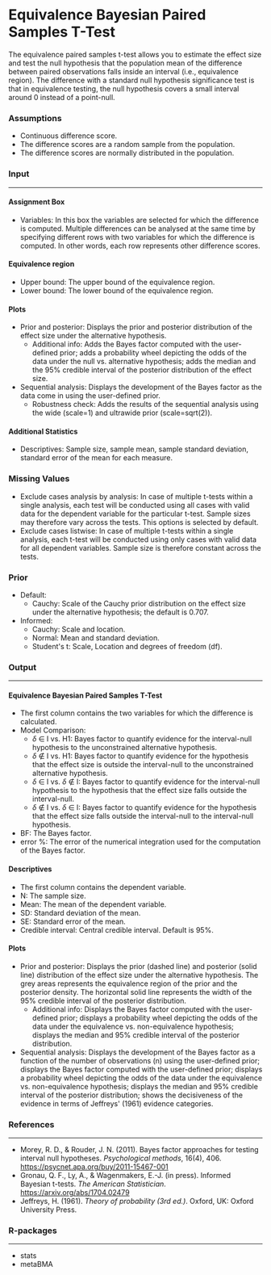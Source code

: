 Equivalence Bayesian Paired Samples T-Test
==========================

The equivalence paired samples t-test allows you to estimate the effect size and test the null hypothesis that the population mean of the difference between paired observations falls inside an interval (i.e., equivalence region). The difference with a standard null hypothesis significance test is that in equivalence testing, the null hypothesis covers a small interval around 0 instead of a point-null.

### Assumptions
- Continuous difference score.
- The difference scores are a random sample from the population.
- The difference scores are normally distributed in the population.

### Input
---

#### Assignment Box
- Variables: In this box the variables are selected for which the difference is computed. Multiple differences can be analysed at the same time by specifying different rows with two variables for which the difference is computed. In other words, each row represents other difference scores.

#### Equivalence region
- Upper bound: The upper bound of the equivalence region.
- Lower bound: The lower bound of the equivalence region.

#### Plots
- Prior and posterior: Displays the prior and posterior distribution of the effect size under the alternative hypothesis.
  - Additional info: Adds the Bayes factor computed with the user-defined prior; adds a probability wheel depicting the odds of the data under the null vs. alternative hypothesis; adds the median and the 95% credible interval of the posterior distribution of the effect size.
- Sequential analysis: Displays the development of the Bayes factor as the data come in using the user-defined prior.
  - Robustness check: Adds the results of the sequential analysis using the wide (scale=1) and ultrawide prior (scale=sqrt(2)).

#### Additional Statistics
- Descriptives: Sample size, sample mean, sample standard deviation, standard error of the mean for each measure.

### Missing Values
 - Exclude cases analysis by analysis: In case of multiple t-tests within a single analysis, each test will be conducted using all cases with valid data for the dependent variable for the particular t-test. Sample sizes may therefore vary across the tests. This options is selected by default.
 - Exclude cases listwise: In case of multiple t-tests within a single analysis, each t-test will be conducted using only cases with valid data for all dependent variables. Sample size is therefore constant across the tests.

### Prior
- Default:
  - Cauchy: Scale of the Cauchy prior distribution on the effect size under the alternative hypothesis; the default is 0.707.
- Informed:
  - Cauchy: Scale and location.
  - Normal: Mean and standard deviation.
  - Student's t: Scale, Location and degrees of freedom (df).

### Output
---

#### Equivalence Bayesian Paired Samples T-Test
- The first column contains the two variables for which the difference is calculated.
- Model Comparison:
  - $\delta$ $\in$ I vs. H1: Bayes factor to quantify evidence for the interval-null hypothesis to the unconstrained alternative hypothesis.
  - $\delta$ $\notin$ I vs. H1: Bayes factor to quantify evidence for the hypothesis that the effect size is outside the interval-null to the unconstrained alternative hypothesis.
  - $\delta$ $\in$ I vs. $\delta$ $\notin$ I: Bayes factor to quantify evidence for the interval-null hypothesis to the hypothesis that the effect size falls outside the interval-null.
  - $\delta$ $\notin$ I vs. $\delta$ $\in$ I: Bayes factor to quantify evidence for the hypothesis that the effect size falls outside the interval-null to the interval-null hypothesis.
- BF: The Bayes factor.
- error %: The error of the numerical integration used for the computation of the Bayes factor.

#### Descriptives
- The first column contains the dependent variable.
- N: The sample size.
- Mean: The mean of the dependent variable.
- SD: Standard deviation of the mean.
- SE: Standard error of the mean.
- Credible interval: Central credible interval. Default is 95%.

#### Plots
- Prior and posterior: Displays the prior (dashed line) and posterior (solid line) distribution of the effect size under the alternative hypothesis. The grey areas represents the equivalence region of the prior and the posterior density. The horizontal solid line represents the width of the 95% credible interval of the posterior distribution.
  - Additional info: Displays the Bayes factor computed with the user-defined prior; displays a probability wheel depicting the odds of the data under the equivalence vs. non-equivalence hypothesis; displays the median and 95% credible interval of the posterior distribution.
- Sequential analysis: Displays the development of the Bayes factor as a function of the number of observations (n) using the user-defined prior; displays the Bayes factor computed with the user-defined prior; displays a probability wheel depicting the odds of the data under the equivalence vs. non-equivalence hypothesis; displays the median and 95% credible interval of the posterior distribution; shows the decisiveness of the evidence in terms of Jeffreys' (1961) evidence categories.

### References
---
- Morey, R. D., & Rouder, J. N. (2011). Bayes factor approaches for testing interval null hypotheses. *Psychological methods*, 16(4), 406. <a href="https://psycnet.apa.org/buy/2011-15467-001">https://psycnet.apa.org/buy/2011-15467-001</a>
- Gronau, Q. F., Ly, A., & Wagenmakers, E.-J. (in press). Informed Bayesian t-tests. *The American Statistician*. <a href="https://arxiv.org/abs/1704.02479">https://arxiv.org/abs/1704.02479</a>
- Jeffreys, H. (1961).  *Theory of probability (3rd ed.)*. Oxford, UK: Oxford University Press.

### R-packages
---
- stats
- metaBMA

